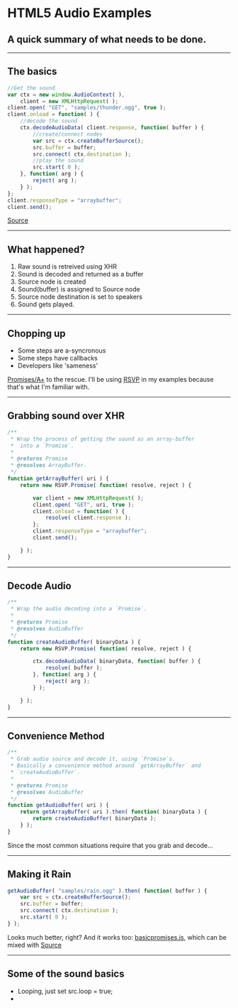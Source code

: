 # HTML5 Audio Examples
## A quick summary of what needs to be done.

---

## The basics

```javascript
//Get the sound
var ctx = new window.AudioContext( ),
    client = new XMLHttpRequest( );
client.open( "GET", "samples/thunder.ogg", true );
client.onload = function( ) {
    //decode the sound
    ctx.decodeAudioData( client.response, function( buffer ) {
        //create/connect nodes
        var src = ctx.createBufferSource();
        src.buffer = buffer;
        src.connect( ctx.destination );
        //play the sound
        src.start( 0 );
    }, function( arg ) {
        reject( arg );
    } );
};
client.responseType = "arraybuffer";
client.send();
```

[Source](present.src/basics.js)

---

## What happened?

1. Raw sound is retreived using XHR
2. Sound is decoded and returned as a buffer
3. Source node is created
4. Sound(buffer) is assigned to Source node
5. Source node destination is set to speakers
6. Sound gets played.

---

## Chopping up

- Some steps are a-syncronous
- Some steps have callbacks
- Developers like 'sameness'

[Promises/A+](https://github.com/promises-aplus/promises-spec) to the rescue. I'll be using [RSVP](https://github.com/tildeio/rsvp.js/) in my examples because that's what I'm familiar with.

---

## Grabbing sound over XHR

```javascript
/**
 * Wrap the process of getting the sound as an array-buffer
 *  into a `Promise`.
 * 
 * @returns Promise
 * @resolves ArrayBuffer.
 */
function getArrayBuffer( uri ) {
    return new RSVP.Promise( function( resolve, reject ) {

        var client = new XMLHttpRequest( );
        client.open( "GET", uri, true );
        client.onload = function( ) {
            resolve( client.response );
        };
        client.responseType = "arraybuffer";
        client.send();

    } );
}
```

---

## Decode Audio

```javascript
/**
 * Wrap the audio decoding into a `Promise`.
 * 
 * @returns Promise 
 * @resolves AudioBuffer
 */
function createAudioBuffer( binaryData ) {
    return new RSVP.Promise( function( resolve, reject ) {

        ctx.decodeAudioData( binaryData, function( buffer ) {
            resolve( buffer );
        }, function( arg ) {
            reject( arg );
        } );

    } );
}

```

---

## Convenience Method

```javascript
/**
 * Grab audio source and decode it, using `Promise`s.
 * Basically a convenience method around `getArrayBuffer` and
 * `createAudioBuffer`.
 * 
 * @returns Promise
 * @resolves AudioBuffer
 */
function getAudioBuffer( uri ) {
    return getArrayBuffer( uri ).then( function( binaryData ) {
        return createAudioBuffer( binaryData );
    } );
}
```
Since the most common situations require that you grab and decode…

---

## Making it Rain

```javascript
getAudioBuffer( "samples/rain.ogg" ).then( function( buffer ) {
    var src = ctx.createBufferSource();
    src.buffer = buffer;
    src.connect( ctx.destination );
    src.start( 0 );
} );
```

Looks much better, right? And it works too: [basicpromises.js](present.src/basicpromises.js), which can be mixed with [Source](present.src/basics.js)

---

## Some of the sound basics

- Looping, just set src.loop = true;
- 


<script src="present.src/rsvp.js"></script><script src="present.src/scriptloader.js"></script>